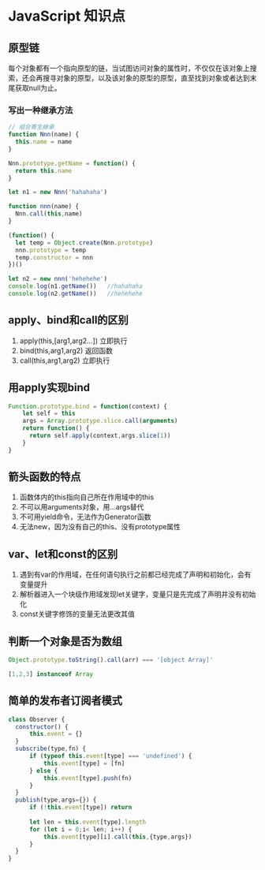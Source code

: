 # JavaScript 知识点

## 原型链

每个对象都有一个指向原型的链，当试图访问对象的属性时，不仅仅在该对象上搜索，还会再搜寻对象的原型，以及该对象的原型的原型，直至找到对象或者达到末尾获取null为止。

### 写出一种继承方法
```javascript
// 组合寄生继承
function Nnn(name) {
  this.name = name
}

Nnn.prototype.getName = function() {
  return this.name
}

let n1 = new Nnn('hahahaha')

function nnn(name) {
  Nnn.call(this,name)
}

(function() {
  let temp = Object.create(Nnn.prototype)
  nnn.prototype = temp
  temp.constructor = nnn
})()

let n2 = new nnn('hehehehe')
console.log(n1.getName())   //hahahaha
console.log(n2.getName())   //hehehehe

```

## apply、bind和call的区别

1.  apply(this,[arg1,arg2...])  立即执行
2.  bind(this,arg1,arg2) 返回函数
3.  call(this,arg1,arg2) 立即执行

## 用apply实现bind

```javascript
Function.prototype.bind = function(context) {
    let self = this
    args = Array.prototype.slice.call(arguments)
    return function() {
      return self.apply(context,args.slice(1))
    }
}
```


## 箭头函数的特点

1.  函数体内的this指向自己所在作用域中的this
2.  不可以用arguments对象，用...args替代
3.  不可用yield命令，无法作为Generator函数
4.  无法new，因为没有自己的this、没有prototype属性

## var、let和const的区别

1.  遇到有var的作用域，在任何语句执行之前都已经完成了声明和初始化，会有变量提升
2.  解析器进入一个块级作用域发现let关键字，变量只是先完成了声明并没有初始化
3.  const关键字修饰的变量无法更改其值

## 判断一个对象是否为数组

```javascript
Object.prototype.toString().call(arr) === '[object Array]'

[1,2,3] instanceof Array
```

## 简单的发布者订阅者模式

```javascript
class Observer {
  constructor() {
      this.event = {}
  }
  subscribe(type,fn) {
      if (typeof this.event[type] === 'undefined') {
          this.event[type] = [fn]
      } else {
          this.event[type].push(fn)
      }
  }
  publish(type,args={}) {
      if (!this.event[type]) return
      
      let len = this.event[type].length
      for (let i = 0;i< len; i++) {
          this.event[type][i].call(this,{type,args})
      }  
  }
}
```
